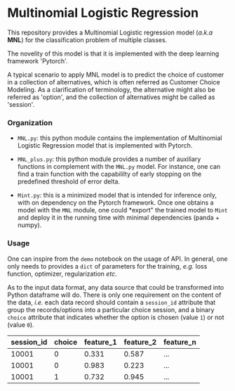 # Multinomial Logistic Regression

This repository provides a Multinomial Logistic regression model (*a.k.a* **MNL**) for the classification problem of multiple classes.

The novelity of this model is that it is implemented with the deep learning framework 'Pytorch'.

A typical scenario to apply MNL model is to predict the choice of customer in a collection of alternatives, which is often referred as Customer Choice Modeling. As a clarification of terminology, the alternative might also be referred as 'option', and the collection of alternatives might be called as 'session'. 


### Organization

- `MNL.py`: this python module contains the implementation of Multinomial Logistic Regression model that is implemented with Pytorch.

- `MNL_plus.py`: this python module provides a number of auxiliary functions in complement with the `MNL.py` model. For instance, one can find a train function with the capabililty of early stopping on the predefined threshold of error delta.

- `Mint.py`: this is a minimized model that is intended for inference only, with on dependency on the Pytorch framework. Once one obtains a model with the `MNL` module, one could *export" the trained model to `Mint` and deploy it in the running time with minimal dependencies (panda + numpy).


### Usage

One can inspire from the `demo` notebook on the usage of API. In general, one only needs to provides a `dict` of parameters for the training, *e.g.* loss function, optimizer, regularization *etc*.

As to the input data format, any data source that could be transformed into Python dataframe will do. There is only one requirement on the content of the data, *i.e.* each data record should contain a `session_id` attribute that group the records/options into a particular choice session, and a binary `choice` attribute that indicates whether the option is chosen (value `1`) or not (value `0`).

| session_id |  choice |  feature_1 | feature_2 | feature_n|
| -----------| --------| -----------| ----------| ---------|
|   10001    |    0    |   0.331    | 0.587     |  ...     |
|   10001    |    0    |   0.983    | 0.223     |  ...     |
|   10001    |    1    |   0.732    | 0.945     |  ...     |


